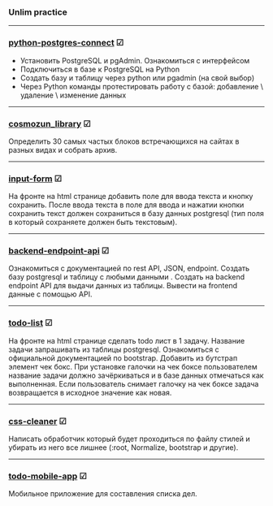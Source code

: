 ### Unlim practice

---

### [python-postgres-connect](https://github.com/slammyy/unlim-practice/tree/main/python-postgres-connect) ☑
- Установить PostgreSQL и pgAdmin. Ознакомиться с интерфейсом 
- Подключиться в базе к PostgreSQL на Python
- Создать базу и таблицу через python или pgadmin (на свой выбор)
- Через Python команды протестировать работу с базой:
    добавление \ удаление \ изменение данных

---

### [cosmozun_library](https://github.com/kspgithub/cosmozun_library/tree/4a8575292153bec5e9addeb75f406bf2695eed60) ☑
Определить 30 самых частых блоков встречающихся на сайтах 
в разных видах и собрать архив.

---

### [input-form](https://github.com/slammyy/unlim-practice/tree/main/inputForm) ☑
На фронте на html странице добавить поле для ввода текста и кнопку сохранить.
После ввода текста в поле для ввода и нажатии кнопки сохранить текст должен 
сохраниться в базу данных postgresql 
(тип поля в который сохраняете должен быть текстовым).

---

### [backend-endpoint-api](https://github.com/slammyy/unlim-practice/tree/main/backend-endpoint-api) ☑
Ознакомиться с документацией по rest API, JSON, endpoint.
Создать базу postgresql и таблицу с любыми данными .
Создать на backend endpoint API для выдачи данных из таблицы.
Вывести на frontend данные с помощью API.

---

### [todo-list](https://github.com/slammyy/unlim-practice/tree/main/todo-list) ☑
На фронте на html странице сделать todo лист в 1 задачу.
Название задачи запрашивать из таблицы postgresql.
Ознакомиться с официальной документацией по bootstrap.
Добавить из бутстрап элемент чек бокс.
При установке галочки на чек боксе пользователем название 
задачи должно зачёркиваться и в базе данных отмечаться как выполненная.
Если пользователь снимает галочку на чек боксе задача возвращается 
в исходное значение как новая. 

---

### [css-cleaner](https://github.com/slammyy/unlim-practice/tree/main/css-cleaner) ☑
Написать обработчик который будет проходиться по файлу стилей и убирать 
из него все лишнее (:root, Normalize, bootstrap и другие).

---

### [todo-mobile-app](https://github.com/slammyy/unlim-practice/tree/main/todo-mobile-app) ☑
Мобильное приложение для составления списка дел.

